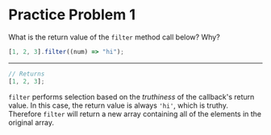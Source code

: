 # Practice Problem 1

What is the return value of the `filter` method call below? Why?

```js
[1, 2, 3].filter((num) => "hi");
```

---

```js
// Returns
[1, 2, 3];
```

`filter` performs selection based on the _truthiness_ of the callback's return value. In this case, the return value is always `'hi'`, which is truthy. Therefore `filter` will return a new array containing all of the elements in the original array.
